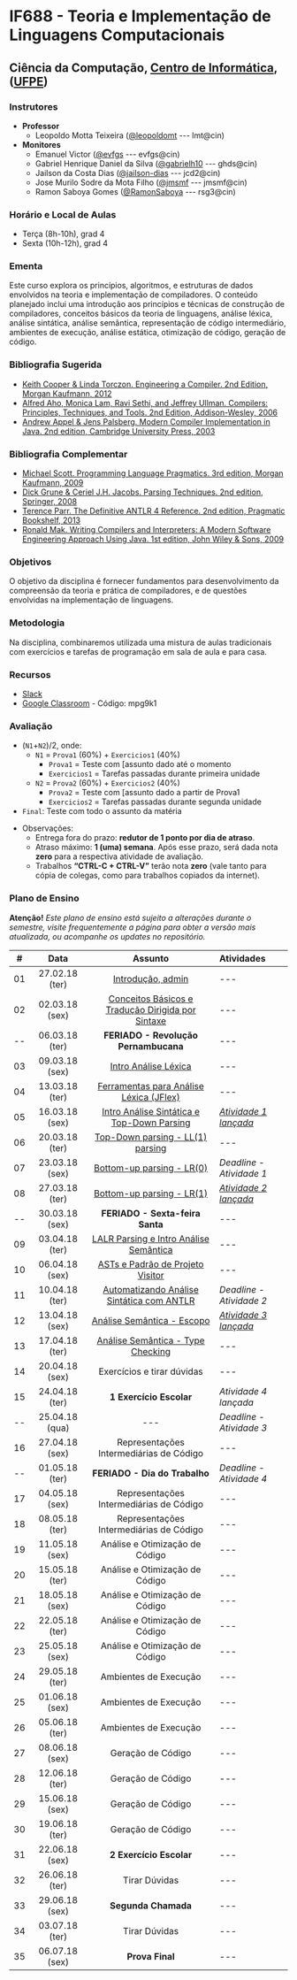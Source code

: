 # IF688 - Teoria e Implementação de Linguagens Computacionais

## Ciência da Computação, [Centro de Informática](http://www.cin.ufpe.br), ([UFPE](http://www.ufpe.br))

### Instrutores

* **Professor** 
  * Leopoldo Motta Teixeira ([@leopoldomt](https://github.com/leopoldomt) --- lmt@cin)
* **Monitores** 
  * Emanuel Victor ([@evfgs](https://github.com/evfgs) --- evfgs@cin)
  * Gabriel Henrique Daniel da Silva ([@gabrielh10](https://github.com/gabrielh10) --- ghds@cin)
  * Jailson da Costa Dias ([@jailson-dias](https://github.com/jailson-dias) --- jcd2@cin)
  * Jose Murilo Sodre da Mota Filho ([@jmsmf](https://github.com/jmsmf) --- jmsmf@cin)
  * Ramon Saboya Gomes ([@RamonSaboya](https://github.com/RamonSaboya) --- rsg3@cin)
  
### Horário e Local de Aulas

* Terça (8h-10h), grad 4
* Sexta (10h-12h), grad 4

### Ementa

Este curso explora os princípios, algoritmos, e estruturas de dados envolvidos na teoria e implementação de compiladores. 
O conteúdo planejado inclui uma introdução aos princípios e técnicas de construção de compiladores, conceitos básicos da teoria de linguagens, análise léxica, análise sintática, análise semântica, representação de código intermediário, ambientes de execução, análise estática, otimização de código, geração de código.

### Bibliografia Sugerida

- [Keith Cooper & Linda Torczon. Engineering a Compiler. 2nd Edition, Morgan Kaufmann, 2012](https://www.elsevier.com/books/engineering-a-compiler/cooper/978-0-12-088478-0)
- [Alfred Aho, Monica Lam, Ravi Sethi, and Jeffrey Ullman. Compilers: Principles, Techniques, and Tools. 2nd Edition, Addison-Wesley, 2006](http://dragonbook.stanford.edu)
- [Andrew Appel & Jens Palsberg. Modern Compiler Implementation in Java. 2nd edition, Cambridge University Press, 2003](https://www.cs.princeton.edu/~appel/modern/java/)

### Bibliografia Complementar
- [Michael Scott. Programming Language Pragmatics. 3rd edition, Morgan Kaufmann, 2009](https://www.cs.rochester.edu/u/scott/pragmatics/3e/)
- [Dick Grune & Ceriel J.H. Jacobs. Parsing Techniques. 2nd edition, Springer, 2008](https://dickgrune.com/Books/PTAPG_2nd_Edition/)
- [Terence Parr. The Definitive ANTLR 4 Reference. 2nd edition, Pragmatic Bookshelf, 2013](https://pragprog.com/book/tpantlr2/the-definitive-antlr-4-reference)
- [Ronald Mak. Writing Compilers and Interpreters: A Modern Software Engineering Approach Using Java. 1st edition, John Wiley & Sons, 2009](http://www.wiley.com/WileyCDA/WileyTitle/productCd-0470177071.html)

### Objetivos

O objetivo da disciplina é fornecer fundamentos para desenvolvimento da compreensão da teoria e prática de compiladores, e de questões envolvidas na implementação de linguagens.

### Metodologia

Na disciplina, combinaremos utilizada uma mistura de aulas tradicionais com exercícios e tarefas de programação em sala de aula e para casa. 

### Recursos

- [Slack](http://if688.slack.com)
- [Google Classroom](http://classroom.google.com) - Código: mpg9k1

### Avaliação

* (`N1`+`N2`)/2, onde:
  * `N1` = `Prova1` (60%) + `Exercicios1` (40%)
    * `Prova1` = Teste com [assunto dado até o momento
    * `Exercicios1` = Tarefas passadas durante primeira unidade
  * `N2` = `Prova2` (60%) + `Exercicios2` (40%)
    * `Prova2` = Teste com [assunto dado a partir de Prova1 
    * `Exercicios2` = Tarefas passadas durante segunda unidade
* `Final`: Teste com todo o assunto da matéria

- Observações:
  - Entrega fora do prazo: **redutor de 1 ponto por dia de atraso**. 
  - Atraso máximo: **1 (uma) semana**. Após esse prazo, será dada nota **zero** para a respectiva atividade de avaliação.
  - Trabalhos **“CTRL-C + CTRL-V”** terão nota **zero** (vale tanto para cópia de colegas, como para trabalhos copiados da internet).

### Plano de Ensino

**Atenção!** 
*Este plano de ensino está sujeito a alterações durante o semestre, visite frequentemente a página para obter a versão mais atualizada, ou acompanhe os updates no repositório.*

| # | Data | Assunto | Atividades |
|:---:|:----:|:----------------------:|:----------------------|
| 01 | 27.02.18 (ter) | [Introdução, admin](2018.1/2018-02-27.md) | --- |
| 02 | 02.03.18 (sex) | [Conceitos Básicos e Tradução Dirigida por Sintaxe](2018.1/2018-03-02.md) | --- |
| -- | 06.03.18 (ter) | **FERIADO - Revolução Pernambucana** | --- |
| 03 | 09.03.18 (sex) | [Intro Análise Léxica](2018.1/2018-03-09.md) | --- |
| 04 | 13.03.18 (ter) | [Ferramentas para Análise Léxica (JFlex)](2018.1/2018-03-13.md) | --- |
| 05 | 16.03.18 (sex) | [Intro Análise Sintática e Top-Down Parsing](2018.1/2018-03-16.md) | [*Atividade 1 lançada*](2018.1/atividades/01-AutoJflexTest/) |
| 06 | 20.03.18 (ter) | [Top-Down parsing - LL(1) parsing](2018.1/2018-03-20.md) | --- |
| 07 | 23.03.18 (sex) | [Bottom-up parsing - LR(0)](2018.1/2018-03-23.md) | *Deadline - Atividade 1* |
| 08 | 27.03.18 (ter) | [Bottom-up parsing - LR(1)](2018.1/2018-03-27.md) | [*Atividade 2 lançada*](2018.1/atividades/02-LL1parsing/) |
| -- | 30.03.18 (sex) | **FERIADO - Sexta-feira Santa** | --- |
| 09 | 03.04.18 (ter) | [LALR Parsing e Intro Análise Semântica](2018.1/2018-04-03.md) | --- |
| 10 | 06.04.18 (sex) | [ASTs e Padrão de Projeto Visitor](2018.1/2018-04-06.md) | --- |
| 11 | 10.04.18 (ter) | [Automatizando Análise Sintática com ANTLR](2018.1/2018-04-10.md) | *Deadline - Atividade 2* |
| 12 | 13.04.18 (sex) | [Análise Semântica - Escopo](2018.1/2018-04-13.md) |  [*Atividade 3 lançada*](2018.1/atividades/03-SimpleInterpreter/) | |
| 13 | 17.04.18 (ter) | [Análise Semântica - Type Checking](2018.1/2018-04-17.md) | --- |
| 14 | 20.04.18 (sex) | Exercícios e tirar dúvidas | --- |
| 15 | 24.04.18 (ter) | **1 Exercício Escolar** | *Atividade 4 lançada* |
| -- | 25.04.18 (qua) | --- | *Deadline - Atividade 3* |
| 16 | 27.04.18 (sex) | Representações Intermediárias de Código | --- |
| -- | 01.05.18 (ter) | **FERIADO - Dia do Trabalho** | *Deadline - Atividade 4* |
| 17 | 04.05.18 (sex) | Representações Intermediárias de Código | --- |
| 18 | 08.05.18 (ter) | Representações Intermediárias de Código | --- |
| 19 | 11.05.18 (sex) | Análise e Otimização de Código | --- |
| 20 | 15.05.18 (ter) | Análise e Otimização de Código | --- |
| 21 | 18.05.18 (sex) | Análise e Otimização de Código | --- |
| 22 | 22.05.18 (ter) | Análise e Otimização de Código | --- |
| 23 | 25.05.18 (sex) | Análise e Otimização de Código | --- |
| 24 | 29.05.18 (ter) | Ambientes de Execução | --- |
| 25 | 01.06.18 (sex) | Ambientes de Execução | --- |
| 26 | 05.06.18 (ter) | Ambientes de Execução | --- |
| 27 | 08.06.18 (sex) | Geração de Código | --- |
| 28 | 12.06.18 (ter) | Geração de Código | --- |
| 29 | 15.06.18 (sex) | Geração de Código | --- |
| 30 | 19.06.18 (ter) | Geração de Código | --- |
| 31 | 22.06.18 (sex) | **2 Exercício Escolar**  | --- |
| 32 | 26.06.18 (ter) | Tirar Dúvidas | --- |
| 33 | 29.06.18 (sex) | **Segunda Chamada** | --- |
| 34 | 03.07.18 (ter) | Tirar Dúvidas | --- |
| 35 | 06.07.18 (sex) | **Prova Final**  | --- |
